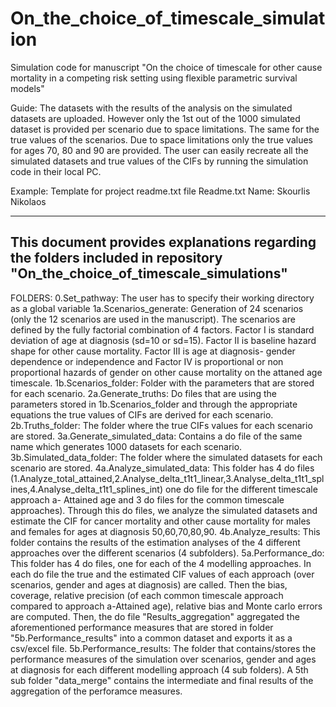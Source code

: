 # On_the_choice_of_timescale_simulation
Simulation code for manuscript "On the choice of timescale for other cause mortality in a competing risk setting using flexible parametric survival models"

Guide:
The datasets with the results of the analysis on the simulated datasets are uploaded. However only the 1st out of the 1000 simulated dataset is provided per scenario due to space limitations. The same for the true values of the scenarios. Due to space limitations only the true values for ages 70, 80 and 90 are provided. The user can easily recreate all the simulated datasets and true values of the CIFs by running the simulation code in their local PC.

Example: Template for project readme.txt file
Readme.txt
Name: Skourlis Nikolaos

--------------------------------------------------------------
This document provides explanations regarding the folders included in repository "On_the_choice_of_timescale_simulations"
--------------------------------------------------------------
FOLDERS:
0.Set_pathway: The user has to specify their working directory as a global variable
1a.Scenarios_generate: Generation of 24 scenarios (only the 12 scenarios are used in the manuscript). The scenarios are defined by the fully factorial combination of 4 factors. Factor I is standard deviation of age at diagnosis (sd=10 or sd=15). Factor II is baseline hazard shape for other cause mortality. Factor III is age at diagnosis- gender dependence or independence and Factor IV is  proportional or non proportional hazards of gender on other cause mortality on the attaned age timescale.
1b.Scenarios_folder: Folder with the parameters that are stored for each scenario.
2a.Generate_truths: Do files that are using the parameters stored in 1b.Scenarios_folder and through the appropriate equations the true values of CIFs are derived for each scenario.
2b.Truths_folder: The folder where the true CIFs values for each scenario are stored.
3a.Generate_simulated_data: Contains a do file of the same name which generates 1000 datasets for each scenario.
3b.Simulated_data_folder: The folder where the simulated datasets for each scenario are stored.
4a.Analyze_simulated_data: This folder has 4 do files (1.Analyze_total_attained,2.Analyse_delta_t1t1_linear,3.Analyse_delta_t1t1_splines,4.Analyse_delta_t1t1_splines_int) one do file for the different timescale approach a- Attained age and 3 do files for the common timescale approaches). Through this do files, we analyze the simulated datasets and estimate the CIF for cancer mortality and other cause mortality for males and females for ages at diagnosis 50,60,70,80,90.
4b.Analyze_results: This folder contains the results of the estimation analyses of the 4 different approaches over the different scenarios (4 subfolders).
5a.Performance_do: This folder has 4 do files, one for each of the 4 modelling approaches. In each do file the true and the estimated CIF values of each approach (over scenarios, gender and ages at diagnosis) are called. Then the bias, coverage, relative precision (of each common timescale approach compared to approach a-Attained age), relative bias and Monte carlo errors are computed. Then, the do file "Results_aggregation" aggregated the aforementioned performance measures that are stored in folder "5b.Performance_results" into a common dataset and exports it as a csv/excel file.
5b.Performance_results: The folder that contains/stores the performance measures of the simulation over scenarios, gender and ages at diagnosis for each different modelling approach (4 sub folders). A 5th sub folder "data_merge" contains the intermediate and final results of the aggregation of the perforamce measures.
